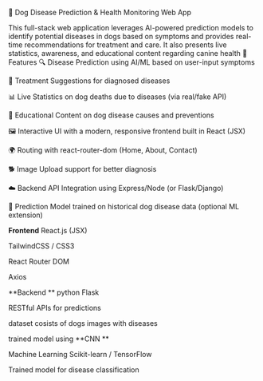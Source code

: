 🐶 Dog Disease Prediction & Health Monitoring Web App

This full-stack web application leverages AI-powered prediction models to identify potential diseases in dogs based on symptoms and provides real-time recommendations for treatment and care. 
It also presents live statistics, awareness, and educational content regarding canine health
🚀 Features
🔍 Disease Prediction using AI/ML based on user-input symptoms

🧾 Treatment Suggestions for diagnosed diseases

📊 Live Statistics on dog deaths due to diseases (via real/fake API)

🧠 Educational Content on dog disease causes and preventions

🖼️ Interactive UI with a modern, responsive frontend built in React (JSX)

🌍 Routing with react-router-dom (Home, About, Contact)

🐕 Image Upload support for better diagnosis

☁️ Backend API Integration using Express/Node (or Flask/Django)

🧪 Prediction Model trained on historical dog disease data (optional ML extension)



**Frontend**
React.js (JSX)

TailwindCSS / CSS3

React Router DOM

Axios

**Backend **
 python Flask

RESTful APIs for predictions

dataset cosists of dogs images with diseases 

trained model using **CNN **

Machine Learning 
Scikit-learn / TensorFlow

Trained model for disease classification

